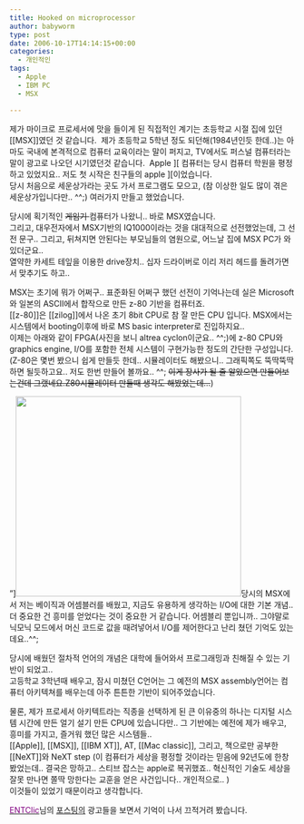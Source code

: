 ```yaml
---
title: Hooked on microprocessor
author: babyworm
type: post
date: 2006-10-17T14:14:15+00:00
categories:
  - 개인적인
tags:
  - Apple
  - IBM PC
  - MSX

---
```

제가 마이크로 프로세서에 맛을 들이게 된 직접적인 계기는 초등학교 시절 집에 있던\[[MSX]]였던 것 같습니다.  제가 초등학교 5학년 정도 되던해(1984년인듯 한데..)는 아마도 국내에 본격적으로 컴퓨터 교육이라는 말이 퍼지고, TV에서도 퍼스널 컴퓨터라는 말이 광고로 나오던 시기였던것 같습니다.  Apple \]\[ 컴퓨터는 당시 컴퓨터 학원을 평정하고 있었지요.. 저도 첫 시작은 친구들의 apple \][이었습니다.  
당시 처음으로 세운상가라는 곳도 가서 프로그램도 모으고, (참 이상한 일도 많이 겪은 세운상가입니다만.. ^^;) 여러가지 만들고 했었습니다.

당시에 획기적인 <del>게임기 </del>컴퓨터가 나왔니.. 바로 MSX였습니다.  
그리고, 대우전자에서 MSX기반의 IQ1000이라는 것을 대대적으로 선전했었는데, 그 선전 문구.. 그리고, 뒤쳐지면 안된다는 부모님들의 염원으로, 어느날 집에 MSX PC가 와 있더군요..  
열약한 카세트 테잎을 이용한 drive장치.. 십자 드라이버로 이리 저리 헤드를 돌려가면서 맞추기도 하고..

MSX는 초기에 뭐가 어쩌구.. 표준화된 어쩌구 했던 선전이 기억나는데 실은 Microsoft와 일본의 ASCII에서 합작으로 만든 z-80 기반을 컴퓨터죠.  
[[z-80]]은 [[zilog]]에서 나온 초기 8bit CPU로 참 잘 만든 CPU 입니다. MSX에서는 시스템에서 booting이후에 바로 MS basic interpreter로 진입하지요..  
이제는 아래와 같이 FPGA(사진을 보니 altrea cyclon이군요.. ^^;)에 z-80 CPU와 graphics engine, I/O를 포함한 전체 시스템이 구현가능한 정도의 간단한 구성입니다. (Z-80은 몇번 봤으니 쉽게 만들듯 한데.. 시뮬레이터도 해봤으니.. 그래픽쪽도 뚝딱뚝딱하면 될듯하고요.. 저도 한번 만들어 볼까요.. ^^; <del>이게 장사가 될 줄 알았으면 만들어보는건데 그랬네요.Z80시뮬레이터 만들때 생각도 해봤었는데&#8230;</del>)

&#8221;]<img loading="lazy" decoding="async" src="https://i0.wp.com/babyworm.net/wordpress/wp-content/uploads/1/cfile9.uf.1565834F4D6A7A9A1D9F06.gif?resize=397%2C353" alt="" width="397" height="353" data-recalc-dims="1" />당시의 MSX에서 저는 베이직과 어셈블러를 배웠고, 지금도 유용하게 생각하는 I/O에 대한 기본 개념.. 더 중요한 건 흥미를 얻었다는 것이 중요한 거 같습니다. 어셈블리 뿐입니까.. 그야말로 닉모닉 모드에서 머신 코드로 값을 때려넣어서 I/O를 제어한다고 난리 쳤던 기억도 있는데요..^^;

당시에 배웠던 절차적 언어의 개념은 대학에 들어와서 프로그래밍과 친해질 수 있는 기반이 되었고..  
고등학교 3학년때 배우고, 잠시 미쳤던 C언어는 그 예전의 MSX assembly언어는 컴퓨터 아키텍쳐를 배우는데 아주 튼튼한 기반이 되어주었습니다.

물론, 제가 프로세서 아키텍트라는 직종을 선택하게 된 큰 이유중의 하나는 디지털 시스템 시간에 만든 얼기 설기 만든 CPU에 있습니다만.. 그 기반에는 예전에 제가 배우고, 흥미를 가지고, 즐거워 했던 많은 시스템들..  
[[Apple]], [[MSX]], [[IBM XT]], AT, [[Mac classic]], 그리고, 책으로만 공부한 [[NeXT]]와 NeXT step (이 컴퓨터가 세상을 평정할 것이라는 믿음에 92년도에 한창 봤었는데.. 결국은 망하고.. 스티브 잡스는 apple로 복귀했죠.. 혁신적인 기술도 세상을 잘못 만나면 쫄딱 망한다는 교훈을 얻은 사건입니다.. 개인적으로.. )  
이것들이 있었기 때문이라고 생각합니다.

<ins><span style="color: #800080;">ENTClic</span></ins>님의 [포스팅의][1] 광고들을 보면서 기억이 나서 끄적거려 봤습니다.

 [1]: http://peterent.com/ENTClic/89